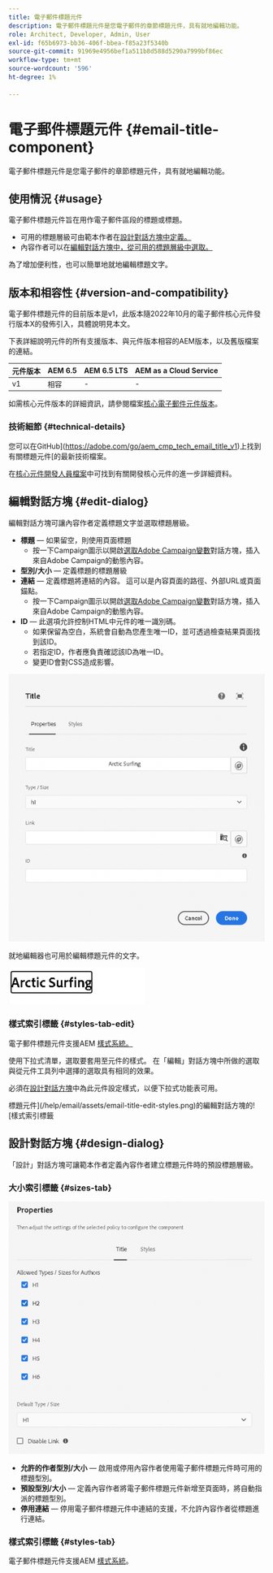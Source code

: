 ```yaml
---
title: 電子郵件標題元件
description: 電子郵件標題元件是您電子郵件的章節標題元件，具有就地編輯功能。
role: Architect, Developer, Admin, User
exl-id: f65b6973-bb36-406f-bbea-f85a23f5340b
source-git-commit: 91969e4956bef1a511b8d588d5290a7999bf86ec
workflow-type: tm+mt
source-wordcount: '596'
ht-degree: 1%

---
```



# 電子郵件標題元件 {#email-title-component}

電子郵件標題元件是您電子郵件的章節標題元件，具有就地編輯功能。

## 使用情況 {#usage}

電子郵件標題元件旨在用作電子郵件區段的標題或標題。

* 可用的標題層級可由範本作者在[設計對話方塊中定義。](#design-dialog)
* 內容作者可以在[編輯對話方塊中，從可用的標題層級中選取。](#edit-dialog)

為了增加便利性，也可以簡單地就地編輯標題文字。

## 版本和相容性 {#version-and-compatibility}

電子郵件標題元件的目前版本是v1，此版本隨2022年10月的電子郵件核心元件發行版本X的發佈引入，具體說明見本文。

下表詳細說明元件的所有支援版本、與元件版本相容的AEM版本，以及舊版檔案的連結。

| 元件版本 | AEM 6.5 | AEM 6.5 LTS | AEM as a Cloud Service  |
|---|---|---|---|
| v1 | 相容 | - | - |

如需核心元件版本的詳細資訊，請參閱檔案[核心電子郵件元件版本](/help/versions.md)。

### 技術細節 {#technical-details}

您可以在GitHub](https://adobe.com/go/aem_cmp_tech_email_title_v1)上找到有關標題元件[的最新技術檔案。

在[核心元件開發人員檔案](/help/developing/overview.md)中可找到有關開發核心元件的進一步詳細資料。

## 編輯對話方塊 {#edit-dialog}

編輯對話方塊可讓內容作者定義標題文字並選取標題層級。

* **標題** — 如果留空，則使用頁面標題
   * 按一下Campaign圖示以開啟[選取Adobe Campaign變數](/help/email/campaign-variables.md)對話方塊，插入來自Adobe Campaign的動態內容。
* **型別/大小** — 定義標題的標題層級
* **連結** — 定義標題將連結的內容。 這可以是內容頁面的路徑、外部URL或頁面錨點。
   * 按一下Campaign圖示以開啟[選取Adobe Campaign變數](/help/email/campaign-variables.md)對話方塊，插入來自Adobe Campaign的動態內容。
* **ID** — 此選項允許控制HTML中元件的唯一識別碼。
   * 如果保留為空白，系統會自動為您產生唯一ID，並可透過檢查結果頁面找到該ID。
   * 若指定ID，作者應負責確認該ID為唯一ID。
   * 變更ID會對CSS造成影響。

![電子郵件標題元件的編輯對話方塊](/help/email/assets/email-title-edit.png)

就地編輯器也可用於編輯標題元件的文字。

![就地編輯電子郵件標題元件](/help/email/assets/email-title-edit-inline.png)

### 樣式索引標籤 {#styles-tab-edit}

電子郵件標題元件支援AEM [樣式系統。](/help/get-started/authoring.md#component-styling)

使用下拉式清單，選取要套用至元件的樣式。 在「編輯」對話方塊中所做的選取與從元件工具列中選擇的選取具有相同的效果。

必須在[設計對話方塊](#design-dialog)中為此元件設定樣式，以便下拉式功能表可用。

標題元件](/help/email/assets/email-title-edit-styles.png)的編輯對話方塊的![樣式索引標籤

## 設計對話方塊 {#design-dialog}

「設計」對話方塊可讓範本作者定義內容作者建立標題元件時的預設標題層級。

### 大小索引標籤 {#sizes-tab}

![標題元件的設計對話方塊](/help/email/assets/email-title-design.png)

* **允許的作者型別/大小** — 啟用或停用內容作者使用電子郵件標題元件時可用的標題型別。
* **預設型別/大小** — 定義內容作者將電子郵件標題元件新增至頁面時，將自動指派的標題型別。
* **停用連結** — 停用電子郵件標題元件中連結的支援，不允許內容作者從標題進行連結。

### 樣式索引標籤 {#styles-tab}

電子郵件標題元件支援AEM [樣式系統](/help/get-started/authoring.md#component-styling)。
